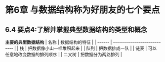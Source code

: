 # 第6章 与数据结构称为好朋友的七个要点

## 6.4 要点4:了解并掌握典型数据结构的类型和概念

**主要的典型数据结构**
| 名称   | 数据结构的特征               |
| ------ | ---------------------------- |
| 栈     | 把数据像小山一样堆积起来     |
| 队列   | 把数据排成一队               |
| 链表   | 可以任意地改变数据的排列顺序 |
| 二叉树 | 把数据分为两路排列           |

